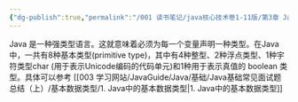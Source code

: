```yaml
---
{"dg-publish":true,"permalink":"/001 读书笔记/java核心技术卷1-11版/第3章 Java的基本程序设计结构/3.3 数据类型/3.3 数据类型/","created":"2024-04-03T15:58:01.239+08:00","updated":"2024-06-01T10:31:39.899+08:00"}
---
```


Java 是一种强类型语言。这就意味着必须为每一个变量声明一种类型。在Java中，一共有8种基本类型(primitive type)，其中有4种整型、2种浮点类型、1种宇符类型char (用于表示Unicode编码的代码单元)和1种用于表示真值的 boolean 类型。具体可以参考 [[003 学习网站/JavaGuide/Java/基础/Java基础常见面试题总结（上）/基本数据类型/1. Java中的基本数据类型\|1. Java中的基本数据类型]]